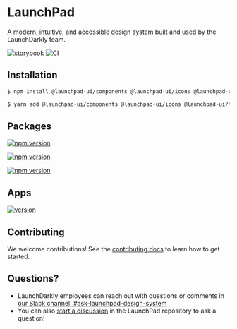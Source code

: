 # LaunchPad

A modern, intuitive, and accessible design system built and used by the LaunchDarkly team.

[![storybook](https://shields.io/badge/storybook-grey?logo=storybook&style=flat)](https://launchpad.launchdarkly.com) [![CI](https://github.com/launchdarkly/launchpad-ui/workflows/Verify%20changes/badge.svg)](https://github.com/launchdarkly/launchpad-ui/actions?query=branch%3Amain)

## Installation

```sh
$ npm install @launchpad-ui/components @launchpad-ui/icons @launchpad-ui/tokens
```

```sh
$ yarn add @launchpad-ui/components @launchpad-ui/icons @launchpad-ui/tokens
```

## Packages

[![npm version](https://img.shields.io/npm/v/@launchpad-ui/components.svg?label=@launchpad-ui/components)](https://www.npmjs.com/package/@launchpad-ui/components)

[![npm version](https://img.shields.io/npm/v/@launchpad-ui/icons.svg?label=@launchpad-ui/icons)](https://www.npmjs.com/package/@launchpad-ui/icons)

[![npm version](https://img.shields.io/npm/v/@launchpad-ui/tokens.svg?label=@launchpad-ui/tokens)](https://www.npmjs.com/package/@launchpad-ui/tokens)

## Apps

[![version](https://img.shields.io/visual-studio-marketplace/v/LaunchDarklyOfficial.launchpad-design-system?label=LaunchPad%20VS%20Code%20extension)](https://marketplace.visualstudio.com/items?itemName=LaunchDarklyOfficial.launchpad-design-system)

## Contributing

We welcome contributions! See the [contributing docs](https://github.com/launchdarkly/launchpad-ui/blob/main/CONTRIBUTING.md) to learn how to get started.

## Questions?

- LaunchDarkly employees can reach out with questions or comments in [our Slack channel, #ask-launchpad-design-system](https://launchdarkly.slack.com/channels/CDXEFNMLP)
- You can also [start a discussion](https://github.com/launchdarkly/launchpad-ui/discussions) in the LaunchPad repository to ask a question!
